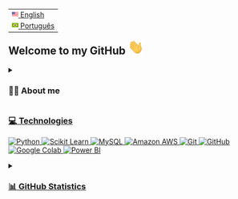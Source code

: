 <table align="right">
 <tr><td><a href="README.md"><img height="13" src="images/usa-flag.png"> English</a></td></tr>
 <tr><td><a href="README_pt-br.md"><img height="13" src="images/br-flag.png"> Português</a></td></tr>
</table>

## Welcome to my GitHub <img height="30" src="/images/wave.gif"/>

<details>
<summary>
  
  ### :woman_technologist: About me

</summary>
  
:smile: Hiii ! I'm Evelyne !  \
:books: I have a degree in Computer Science, currently studying Data Science and Analytics.\
:heart: Always curious, passionate about technology and innovation. \
:railway_track: My biggest motivation is helping people through technology. \
:pushpin: Turning data into information.
  

<br>
<p align="center">
<a href="mailto:evelynebomfim@gmail.com"><img src="https://img.shields.io/badge/gmail-%23D14836.svg?&style=for-the-badge&logo=gmail&logoColor=white" />
<a href="https://www.linkedin.com/in/evelyne-bomfim/"><img src="https://img.shields.io/badge/linkedin-%230077B5.svg?&style=for-the-badge&logo=linkedin&logoColor=white" />
</p>
  
</details>

### :computer: Technologies
![Python](https://img.shields.io/badge/-Python-232F3E?style=flat-square&logo=Python)
![Scikit Learn](https://img.shields.io/badge/-Sklearn-232F3E?style=flat-square&logo=scikit-learn)
![MySQL](https://img.shields.io/badge/-MySQL-black?style=flat-square&logo=mysql)
![Amazon AWS](https://img.shields.io/badge/Amazon%20AWS-232F3E?style=flat-square&logo=amazon-aws)
![Git](https://img.shields.io/badge/-Git-black?style=flat-square&logo=git)
![GitHub](https://img.shields.io/badge/-GitHub-181717?style=flat-square&logo=github)
![Google Colab](https://img.shields.io/badge/-Google%20Colab-181717?style=flat-square&logo=google-colab)
![Power BI](https://img.shields.io/badge/-Power%20BI-black?style=flat-square&logo=power-bi)

<details>
<summary>
  
  ### :bar_chart: GitHub Statistics
  
</summary>
  
<p align="center">
 <img height="170" width="500" src="https://github-readme-streak-stats.herokuapp.com/?user=EvelyneBomfim&hide_border=true&theme=tokyonight"/>
</p>
  
<p align="center">
  <img height="130" width="450" src="https://github-readme-stats.vercel.app/api?username=EvelyneBomfim&hide_title=true&hide_border=true&show_icons=true&include_all_commits=true&count_private=true&line_height=21&theme=tokyonight" />
  <img height="130" width="400" src="https://github-readme-stats.vercel.app/api/top-langs/?username=EvelyneBomfim&hide=html&hide_title=true&hide_border=true&layout=compact&langs_count=8&theme=tokyonight"/>
</p>

